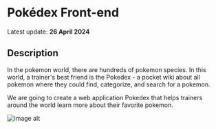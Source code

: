 # Pokédex Front-end
Latest update: **26 April 2024**

## Description
In the pokemon world, there are hundreds of pokemon species. In this world, a trainer's best friend is the Pokedex - a pocket wiki about all pokemon where they could find, categorize, and search for a pokemon.

We are going to create a web application Pokedex that helps trainers around the world learn more about their favorite pokemon.

![image alt](./public/images/pokdex.png)
